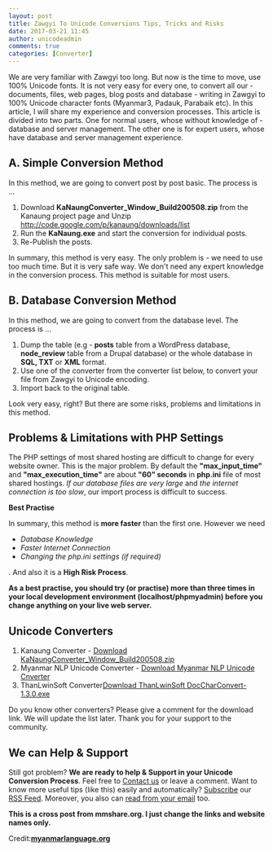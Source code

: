 ```yaml
---
layout: post
title: Zawgyi To Unicode Conversions Tips, Tricks and Risks
date: 2017-03-21 11:45
author: unicodeadmin
comments: true
categories: [Converter]
---
```

We are very familiar with Zawgyi too long. But now is the time to move, use 100% Unicode fonts. It is not very easy for every one, to convert all our - documents, files, web pages, blog posts and database - writing in Zawgyi to 100% Unicode character fonts (Myanmar3, Padauk, Parabaik etc). In this article, I will share my experience and conversion processes. This article is divided into two parts. One for normal users, whose without knowledge of - database and server management. The other one is for expert users, whose have database and server management experience.
<h2>A. Simple Conversion Method</h2>
In this method, we are going to convert post by post basic. The process is ...
<ol>
 	<li>Download <strong>KaNaungConverter_Window_Build200508.zip</strong> from the Kanaung project page and Unzip <a href="http://code.google.com/p/kanaung/downloads/list" target="_blank" rel="noopener noreferrer">http://code.google.com/p/kanaung/downloads/list</a></li>
 	<li>Run the <strong>KaNaung.exe</strong> and start the conversion for individual posts.</li>
 	<li>Re-Publish the posts.</li>
</ol>
In summary, this method is very easy. The only problem is - we need to use too much time. But it is very safe way. We don't need any expert knowledge in the conversion process. This method is suitable for most users.
<h2>B. Database Conversion Method</h2>
In this method, we are going to convert from the database level. The process is ...
<ol>
 	<li>Dump the table (e.g - <strong>posts</strong> table from a WordPress database, <strong>node_review</strong> table from a Drupal database) or the whole database in <strong>SQL, TXT</strong> or <strong>XML</strong> format.</li>
 	<li>Use one of the converter from the converter list below, to convert your file from Zawgyi to Unicode encoding.</li>
 	<li>Import back to the original table.</li>
</ol>
Look very easy, right? But there are some risks, problems and limitations in this method.
<h2>Problems &amp; Limitations with PHP Settings</h2>
The PHP settings of most shared hosting are difficult to change for every website owner. This is the major problem. By default the <strong>"max_input_time"</strong> and <strong>"max_execution_time"</strong> are about <strong>"60" seconds</strong> in <strong>php.ini</strong> file of most shared hostings. <em>If our database files are very large</em> and <em>the internet connection is too slow</em>, our import process is difficult to success.

<strong>Best Practise</strong>

In summary, this method is <strong>more faster</strong> than the first one. However we need
<ul>
 	<li><em>Database Knowledge</em></li>
 	<li><em>Faster Internet Connection</em></li>
 	<li><em>Changing the php.ini settings (if required)</em></li>
</ul>
. And also it is a <strong>High Risk Process</strong>.

<strong>As a best practise, you should try (or practise) more than three times in your local development environment (localhost/phpmyadmin) before you change anything on your live web server.</strong>
<h2>Unicode Converters</h2>
<ol>
 	<li>Kanaung Converter - <a href="http://code.google.com/p/kanaung/downloads/list" target="_blank" rel="noopener noreferrer">Download KaNaungConverter_Window_Build200508.zip</a></li>
 	<li>Myanmar NLP Unicode Converter - <a href="http://www.myanmarnlp.org.mm/index.php?option=com_content&amp;view=article&amp;id=2&amp;Itemid=5" target="_blank" rel="noopener noreferrer">Download Myanmar NLP Unicode Cnverter</a></li>
 	<li>ThanLwinSoft Converter<a href="http://thanlwinsoft.org/ThanLwinSoft/DocCharConvert/" target="_blank" rel="noopener noreferrer">Download ThanLwinSoft DocCharConvert-1.3.0.exe</a></li>
</ol>
Do you know other converters? Please give a comment for the download link. We will update the list later. Thank you for your support to the community.
<h2>We can Help &amp; Support</h2>
Still got problem? <strong>We are ready to help &amp; Support in your Unicode Conversion Process</strong>. Feel free to <a href="http://www.myanmarlanguage.org/contact">Contact us</a> or leave a comment. Want to know more useful tips (like this) easily and automatically? <a href="http://feeds.feedburner.com/mmlang" target="_blank" rel="noopener noreferrer">Subscribe</a> our <a href="http://feeds.feedburner.com/mmlang" target="_blank" rel="noopener noreferrer">RSS Feed</a>. Moreover, you also can <a href="http://feedburner.google.com/fb/a/mailverify?uri=mmlang&amp;loc=en_US" target="_blank" rel="noopener noreferrer">read from your email</a> too.

<strong>This is a cross post from mmshare.org. I just change the links and website names only.</strong>

Credit:<a href="http://www.myanmarlanguage.org/"><strong>myanmarlanguage.org</strong></a>
